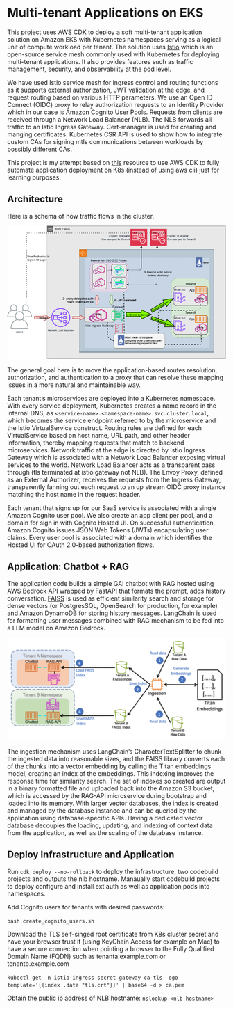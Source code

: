 # Multi-tenant Applications on EKS

This project uses AWS CDK to deploy a soft multi-tenant application solution on Amazon EKS with Kubernetes namespaces serving as a logical unit of compute workload per tenant.
The solution uses [Istio](https://istio.io/latest/) which is an open-source service mesh commonly used with Kubernetes for deploying multi-tenant applications. It also provides features such as traffic management, security, and observability at the pod level.

We have used Istio service mesh for ingress control and routing functions as it supports external authorization, JWT validation at the edge, and request routing based on various HTTP parameters. We use an Open ID Connect (OIDC) proxy to relay authorization requests to an Identity Provider which in our case is Amazon Cognito User Pools. Requests from clients are received through a Network Load Balancer (NLB). The NLB forwards all traffic to an Istio Ingress Gateway. Cert-manager is used for creating and manging certificates. Kubernetes CSR API is used to show how to integrate custom CAs for signing mtls communications between workloads by possibly different CAs.

This project is my attempt based on [this](https://aws.amazon.com/blogs/containers/build-a-multi-tenant-chatbot-with-rag-using-amazon-bedrock-and-amazon-eks/) resource to use AWS CDK to fully automate application deployment on K8s (instead of using aws cli) just for learning purposes.

## Architecture

Here is a schema of how traffic flows in the cluster.

![alt text](./images/architecture.png)

The general goal here is to move the application-based routes resolution, authorization, and authentication to a proxy that can resolve these mapping issues in a more natural and maintainable way.

Each tenant’s microservices are deployed into a Kubernetes namespace. With every service deployment, Kubernetes creates a name record in the internal DNS, as `<service-name>.<namespace-name>.svc.cluster.local`, which becomes the service endpoint referred to by the microservice and the Istio VirtualService construct. Routing rules are defined for each VirtualService based on host name, URL path, and other header information, thereby mapping requests that match to backend microservices. Network traffic at the edge is directed by Istio Ingress Gateway which is associated with a Network Load Balancer exposing virtual services to the world. Network Load Balancer acts as a transparent pass through (tls terminated at istio gateway not NLB).   The Envoy Proxy, defined as an External Authorizer, receives the requests from the Ingress Gateway, transparently fanning out each request to an up stream OIDC proxy instance matching the host name in the request header.

Each tenant that signs up for our SaaS service is associated with a single Amazon Cognito user pool. We also create an app client per pool, and a domain for sign in with Cognito Hosted UI. On successful authentication, Amazon Cognito issues JSON Web Tokens (JWTs) encapsulating user claims. Every user pool is associated with a domain which identifies the Hosted UI for OAuth 2.0-based authorization flows. 

## Application: Chatbot + RAG

The application code builds a simple GAI chatbot with RAG hosted using AWS Bedrock API wrapped by FastAPI that formats the prompt, adds history conversation. [FAISS](https://github.com/facebookresearch/faiss) is used as efficient similarity search and storage for dense vectors (or PostgresSQL, OpenSearch for production, for example) and Amazon DynamoDB for storing history messages. LangChain is used for formatting user messages combined with RAG mechanism to be fed into a LLM model on Amazon Bedrock.

![alt text](./images/Ingestion-of-contextual-data.png)

The ingestion mechanism uses LangChain’s CharacterTextSplitter to chunk the ingested data into reasonable sizes, and the FAISS library converts each of the chunks into a vector embedding by calling the Titan embeddings model, creating an index of the embeddings. This indexing improves the response time for similarity search. The set of indexes so created are output in a binary formatted file and uploaded back into the Amazon S3 bucket, which is accessed by the RAG-API microservice during bootstrap and loaded into its memory. With larger vector databases, the index is created and managed by the database instance and can be queried by the application using database-specific APIs. Having a dedicated vector database decouples the loading, updating, and indexing of context data from the application, as well as the scaling of the database instance.

## Deploy Infrastructure and Application

Run `cdk deploy --no-rollback` to deploy the infrastructure, two codebuild projects and outputs the nlb hostname. Manaually start codebuild projects to deploy configure and install ext auth as well as application pods into namespaces. 

Add Cognito users for tenants with desired passwords:

`bash create_cognito_users.sh`

Download the TLS self-singed root certificate from K8s cluster secret and have your browser trust it (using KeyChain Access for example on Mac) to have a secure connection when pointing a browser to the Fully Qualified Domain Name (FQDN) such as tenanta.example.com or tenantb.example.com 

`kubectl get -n istio-ingress secret gateway-ca-tls -ogo-template='{{index .data "tls.crt"}}' | base64 -d > ca.pem`

Obtain the public ip address of NLB hostname:
`nslookup <nlb-hostname>`

